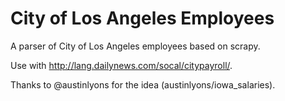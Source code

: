 City of Los Angeles Employees
=============================
A parser of City of Los Angeles employees based on scrapy.

Use with http://lang.dailynews.com/socal/citypayroll/.

Thanks to @austinlyons for the idea (austinlyons/iowa_salaries).
